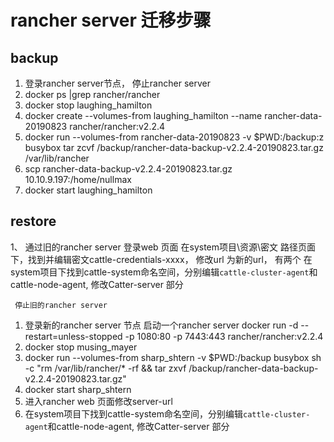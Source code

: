 # rancher server 迁移步骤

## backup
1.  登录rancher server节点， 停止rancher server
2.  docker ps |grep rancher/rancher
3.  docker stop laughing_hamilton
4.  docker create --volumes-from laughing_hamilton --name rancher-data-20190823 rancher/rancher:v2.2.4
5.  docker run  --volumes-from rancher-data-20190823 -v $PWD:/backup:z busybox tar zcvf /backup/rancher-data-backup-v2.2.4-20190823.tar.gz /var/lib/rancher
6.  scp rancher-data-backup-v2.2.4-20190823.tar.gz  10.10.9.197:/home/nullmax
7.  docker start laughing_hamilton

## restore
1、  通过旧的rancher server 登录web 页面
     在system项目\资源\密文 路径页面下，找到并编辑密文cattle-credentials-xxxx， 修改url 为新的url， 有两个
     在system项目下找到cattle-system命名空间，分别编辑`cattle-cluster-agent`和cattle-node-agent, 修改Catter-server 部分
     
     停止旧的rancher server

1.  登录新的rancher server 节点 启动一个rancher server
    docker run -d --restart=unless-stopped -p 1080:80  -p 7443:443 rancher/rancher:v2.2.4 
2.  docker stop  musing_mayer
3.  docker run  --volumes-from sharp_shtern -v $PWD:/backup busybox sh -c "rm /var/lib/rancher/* -rf  && tar zxvf /backup/rancher-data-backup-v2.2.4-20190823.tar.gz"
4.  docker start sharp_shtern
5.  进入rancher web 页面修改server-url
6.  在system项目下找到cattle-system命名空间，分别编辑`cattle-cluster-agent`和cattle-node-agent, 修改Catter-server 部分
